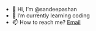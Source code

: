 - 👋 Hi, I’m @sandeepashan 
- 🌱 I’m currently learning coding
- 📫 How to reach me? 
<a href="https://mail.google.com/mail/mu/mp/733/#co">Email</a>
<!---
sandeepashan/sandeepashan is a ✨ special ✨ repository because its `README.md` (this file) appears on your GitHub profile.
You can click the Preview link to take a look at your changes.
--->
